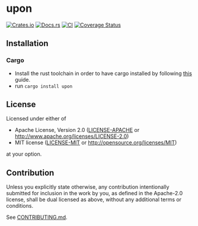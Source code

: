# upon

[![Crates.io](https://img.shields.io/crates/v/upon.svg)](https://crates.io/crates/upon)
[![Docs.rs](https://docs.rs/upon/badge.svg)](https://docs.rs/upon)
[![CI](https://github.com/sprucely/upon/workflows/CI/badge.svg)](https://github.com/sprucely/upon/actions)
[![Coverage Status](https://coveralls.io/repos/github/sprucely/upon/badge.svg?branch=main)](https://coveralls.io/github/sprucely/upon?branch=main)

## Installation

### Cargo

* Install the rust toolchain in order to have cargo installed by following
  [this](https://www.rust-lang.org/tools/install) guide.
* run `cargo install upon`

## License

Licensed under either of

 * Apache License, Version 2.0
   ([LICENSE-APACHE](LICENSE-APACHE) or http://www.apache.org/licenses/LICENSE-2.0)
 * MIT license
   ([LICENSE-MIT](LICENSE-MIT) or http://opensource.org/licenses/MIT)

at your option.

## Contribution

Unless you explicitly state otherwise, any contribution intentionally submitted
for inclusion in the work by you, as defined in the Apache-2.0 license, shall be
dual licensed as above, without any additional terms or conditions.

See [CONTRIBUTING.md](CONTRIBUTING.md).
